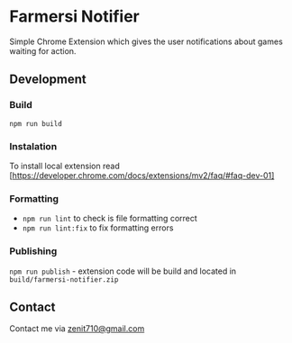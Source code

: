 # Farmersi Notifier
Simple Chrome Extension which gives the user notifications about games waiting for action.

## Development

### Build
`npm run build`

### Instalation
To install local extension read [https://developer.chrome.com/docs/extensions/mv2/faq/#faq-dev-01]

### Formatting
- `npm run lint` to check is file formatting correct
- `npm run lint:fix` to fix formatting errors

### Publishing
`npm run publish` - extension code will be build and located in `build/farmersi-notifier.zip`

## Contact

Contact me via <zenit710@gmail.com>
